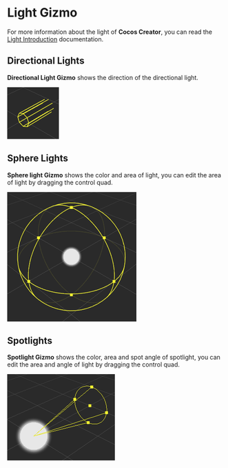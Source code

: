 # Light Gizmo

For more information about the light of __Cocos Creator__, you can read the [Light Introduction](../../concepts/scene/light.md) documentation.

## Directional Lights

**Directional Light Gizmo** shows the direction of the directional light.

![directional light gizmo](images/directional-light-gizmo.png)

## Sphere Lights

**Sphere light Gizmo** shows the color and area of light, you can edit the area of light by dragging the control quad.

![sphere light gizmo](images/sphere-light-gizmo.png)

## Spotlights

**Spotlight Gizmo** shows the color, area and spot angle of spotlight, you can edit the area and angle of light by dragging the control quad.

![spotlight gizmo](images/spot-light-gizmo.png)
